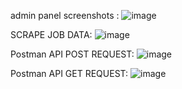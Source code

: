 admin panel screenshots :
![image](https://github.com/omsatardekar/python_project/assets/108324274/08f0664f-b387-4897-9645-0cf0fe9e7180)

SCRAPE JOB DATA:
![image](https://github.com/omsatardekar/python_project/assets/108324274/d94600aa-d1b7-41af-8d1e-a0effd086b15)

Postman API POST REQUEST:
![image](https://github.com/omsatardekar/python_project/assets/108324274/9a2c6484-7ef1-4943-a75e-00010a9feb87)

Postman API GET REQUEST:
![image](https://github.com/omsatardekar/python_project/assets/108324274/be5126cc-d57d-45b1-8bbd-10cbac7bc750)


